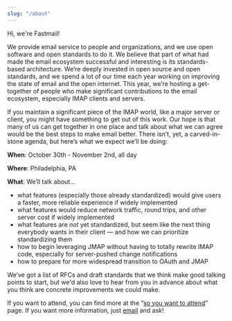 ```yaml
---
slug: "/about"
---
```


Hi, we're Fastmail!

We provide email service to people and organizations, and we use open software
and open standards to do it.  We believe that part of what had made the email
ecosystem successful and interesting is its standards-based architecture.
We’re deeply invested in open source and open standards, and we spend a lot of
our time each year working on improving the state of email and the open
internet.  This year, we’re hosting a get-together of people who make
significant contributions to the email ecosystem, especially IMAP clients and
servers.

If you maintain a significant piece of the IMAP world, like a major server or
client, you might have something to get out of this work.  Our hope is that
many of us can get together in one place and talk about what we can agree would
be the best steps to make email better.  There isn’t, yet, a carved-in-stone
agenda, but here’s what we expect we’ll be doing:

**When**: October 30th - November 2nd, all day

**Where**: Philadelphia, PA

**What**: We’ll talk about…

* what features (especially those already standardized) would give users a
  faster, more reliable experience if widely implemented
* what features would reduce network traffic, round trips, and other server
  cost if widely implemented
* what features are *not* yet standardized, but seem like the next thing
  everybody wants in their client — and how we can prioritize standardizing
  them
* how to begin leveraging JMAP without having to totally rewrite IMAP code,
  especially for server-pushed change notifications
* how to prepare for more widespread transition to OAuth and JMAP

We’ve got a list of RFCs and draft standards that we think make good talking
points to start, but we'd also love to hear from you in advance about what you
think are concrete improvements we could make.

If you want to attend, you can find more at the “[so you want to
attend](/attend/)” page.  If you want more information, just
[email](ehlo@makebetter.email) and ask!
